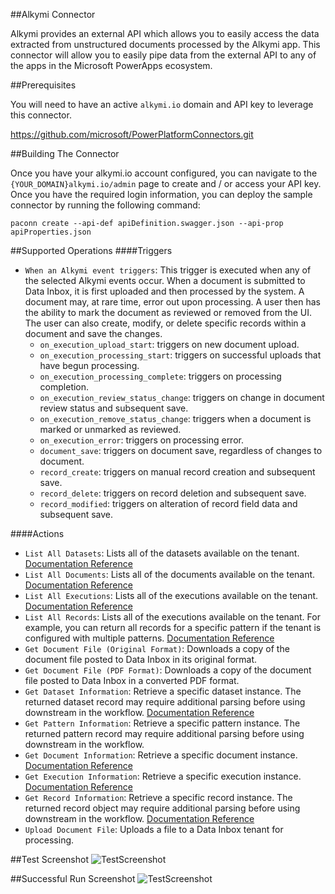 ##Alkymi Connector

Alkymi provides an external API which allows you to easily access the data extracted from unstructured documents 
processed by the Alkymi app. This connector will allow you to easily pipe data from the external API to any of the apps 
in the Microsoft PowerApps ecosystem.

##Prerequisites

You will need to have an active `alkymi.io` domain and API key to leverage this connector. 

https://github.com/microsoft/PowerPlatformConnectors.git

##Building The Connector

Once you have your alkymi.io account configured, you can navigate to the `{YOUR_DOMAIN}alkymi.io/admin` page to create 
and / or access your API key. Once you have the required login information, you can deploy the sample connector by 
running the following command:

```paconn create --api-def apiDefinition.swagger.json --api-prop apiProperties.json```  

##Supported Operations
####Triggers
- `When an Alkymi event triggers`: This trigger is executed when any of the selected Alkymi events occur. When a 
document is submitted to Data Inbox, it is first uploaded and then processed by the system. A document may, at rare 
time, error out upon processing. A user then has the ability to mark the document as reviewed or removed from the UI. 
The user can also create, modify, or delete specific records within a document and save the changes.
    - `on_execution_upload_start`: triggers on new document upload.
    - `on_execution_processing_start`: triggers on successful uploads that have begun processing.
    - `on_execution_processing_complete`: triggers on processing completion.
    - `on_execution_review_status_change`: triggers on change in document review status and subsequent save.
    - `on_execution_remove_status_change`: triggers when a document is marked or unmarked as reviewed.
    - `on_execution_error`: triggers on processing error.
    - `document_save`: triggers on document save, regardless of changes to document.
    - `record_create`: triggers on manual record creation and subsequent save.
    - `record_delete`: triggers on record deletion and subsequent save.
    - `record_modified`: triggers on alteration of record field data and subsequent save.
    
####Actions
- `List All Datasets`: Lists all of the datasets available on the tenant. 
  [Documentation Reference](https://alkymi-api.readme.io/reference#get-dataset-list)
- `List All Documents`: Lists all of the documents available on the tenant.
  [Documentation Reference](https://alkymi-api.readme.io/reference#get-document-list)
- `List All Executions`: Lists all of the executions available on the tenant.
  [Documentation Reference](https://alkymi-api.readme.io/reference#get-execution-list-1)
- `List All Records`: Lists all of the executions available on the tenant. For example, you can return all records for a
   specific pattern if the tenant is configured with multiple patterns.
  [Documentation Reference](https://alkymi-api.readme.io/reference#records-api-v2)
- `Get Document File (Original Format)`: Downloads a copy of the document file posted to Data Inbox in its original 
  format.
- `Get Document File (PDF Format)`: Downloads a copy of the document file posted to Data Inbox in a converted PDF 
  format.
- `Get Dataset Information`: Retrieve a specific dataset instance. The returned dataset record may require additional 
  parsing before using downstream in the workflow.
  [Documentation Reference](https://alkymi-api.readme.io/reference#get-dataset-list-1)
- `Get Pattern Information`: Retrieve a specific pattern instance. The returned pattern record may require additional 
  parsing before using downstream in the workflow.
- `Get Document Information`: Retrieve a specific document instance.
  [Documentation Reference](https://alkymi-api.readme.io/reference#get-document-detail)
- `Get Execution Information`: Retrieve a specific execution instance.
  [Documentation Reference](https://alkymi-api.readme.io/reference#get-execution-list)	
- `Get Record Information`: Retrieve a specific record instance. The returned record object may require additional 
  parsing before using downstream in the workflow.
[Documentation Reference](https://alkymi-api.readme.io/reference#get-record-detail)
- `Upload Document File`: Uploads a file to a Data Inbox tenant for processing.

##Test Screenshot
![TestScreenshot](./TestScreenshot.png)

 ##Successful Run Screenshot
![TestScreenshot](./FlowRunScreenshot.png)